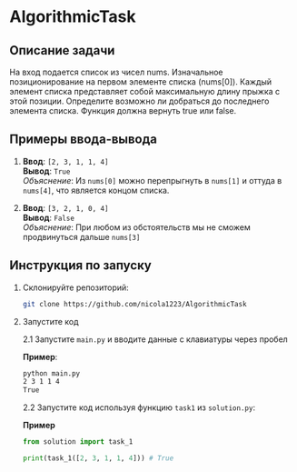 # AlgorithmicTask

## Описание задачи

На вход подается список из чисел nums. Изначальное позиционирование на первом элементе списка (nums[0]). Каждый элемент списка представляет собой максимальную длину прыжка с этой позиции. Определите возможно ли добраться до последнего элемента списка. Функция должна вернуть true или false.

## Примеры ввода-вывода

1. **Ввод**: `[2, 3, 1, 1, 4]`  
   **Вывод**: `True`  
   *Объяснение*: Из `nums[0]` можно перепрыгнуть в `nums[1]` и оттуда в `nums[4]`, что является концом списка.

2. **Ввод**: `[3, 2, 1, 0, 4]`  
   **Вывод**: `False`  
   *Объяснение*: При любом из обстоятельств мы не сможем продвинуться дальше `nums[3]`

## Инструкция по запуску

1. Склонируйте репозиторий:
   ```bash
   git clone https://github.com/nicola1223/AlgorithmicTask
   ```

2. Запустите код

    2.1 Запустите `main.py` и вводите данные с клавиатуры через пробел
    
    **Пример**: 
    
    ```bash
    python main.py
    2 3 1 1 4
    True
    ```

    2.2 Запустите код используя функцию `task1` из `solution.py`:

    **Пример**

    ```python
    from solution import task_1

    print(task_1([2, 3, 1, 1, 4])) # True
    ```